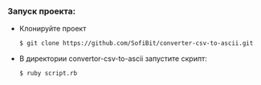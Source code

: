 ### Запуск проекта:

- Клонируйте проект

    ```bash
    $ git clone https://github.com/SofiBit/converter-csv-to-ascii.git
    ```
- В директории convertor-csv-to-ascii запустите скрипт:

    ```bash
    $ ruby script.rb
    ```
